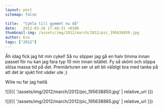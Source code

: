 ```yaml
---
layout: post
sitemap: false

title:  "Cykla till gymmet nu då"
date:   2012-03-26 17:48:31 +0100
thumbnail-img: /assets/img/2012/march/2012/pic_195638850.jpg
author: Eva
tags: ["2012"]
---
```


Åh idag fick jag hit min cykel! Så nu slipper jag gå en halv timma innan passet för nu kan jag fara typ 10 min innan istället. Fy så skönt och slippa slösa massa tid på det. Premiärturen ser ut att bli väldigt bra med tanke på att det är sjukt fint väder ute ;) 

Wiiie nu far jag heitå

![]({{ '/assets/img/2012/march/2012/pic_195638850.jpg'  | relative_url }})

![]({{ '/assets/img/2012/march/2012/pic_195638885.jpg'  | relative_url }})

